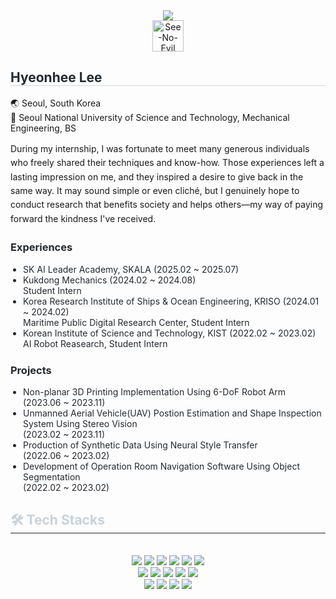 <div align= "center">
    <img src="https://capsule-render.vercel.app/api?type=waving&color=0:ee9696,100:3aaad9&height=120&text=Behind%20the%20Code&animation=fadeIn&fontColor=ffffff&fontSize=40" />
</div>
<div align= "center">
    <img src="https://raw.githubusercontent.com/Tarikul-Islam-Anik/Animated-Fluent-Emojis/master/Emojis/Smilies/See-No-Evil%20Monkey.png" alt="See-No-Evil Monkey" width="50" height="50"/>
</div>

<div>
    <h2 style="border-bottom: 1px solid #d0d7de; color: #24292f;">Hyeonhee Lee</h2> 
    <p>🌏 Seoul, South Korea<br>
        🏫 Seoul National University of Science and Technology, Mechanical Engineering, BS
    </p>
    <p style="margin: 0; line-height: 1.6;"> 
        During my internship, I was fortunate to meet many generous individuals who freely shared their techniques and know-how. Those experiences left a lasting impression on me, and they inspired a desire to give back in the same way. It may sound simple or even cliché, but I genuinely hope to conduct research that benefits society and helps others—my way of paying forward the kindness I've received.
    </p>
    <h3 style="margin-top: 24px; color: #24292f; font-weight: 700;">Experiences</h3>
    <ul style="margin-top: 8px; padding-left: 20px; color: #24292f;">
        <li>SK AI Leader Academy, SKALA (2025.02 ~ 2025.07)
        </li>
        <li>Kukdong Mechanics (2024.02 ~ 2024.08)
            <br>Student Intern
        </li>
        <li>Korea Research Institute of Ships & Ocean Engineering, KRISO (2024.01 ~ 2024.02)
            <br>Maritime Public Digital Research Center, Student Intern
        </li>
        <li>Korean Institute of Science and Technology, KIST (2022.02 ~ 2023.02)
            <br>AI Robot Reasearch, Student Intern
        </li>
    </ul>
    <h3 style="margin-top: 24px; color: #24292f; font-weight: 700;">Projects</h3>
    <ul style="margin-top: 8px; padding-left: 20px; color: #24292f;">
        <li>Non-planar 3D Printing Implementation Using 6-DoF Robot Arm 
            <br>(2023.06 ~ 2023.11)</li>
        <li>Unmanned Aerial Vehicle(UAV) Postion Estimation and Shape Inspection System Using Stereo Vision 
            <br>(2023.02 ~ 2023.11)</li>
        <li>Production of Synthetic Data Using Neural Style Transfer 
            <br>(2022.06 ~ 2023.02)</li>
        <li>Development of Operation Room Navigation Software Using Object Segmentation 
            <br>(2022.02 ~ 2023.02)</li>
</div>


<div align= "left">
    <h2 style="border-bottom: 1px solid #21262d; color: #c9d1d9;"> 🛠️ Tech Stacks </h2> <br> 
    <div style="margin: 0 auto; text-align: center;" align= "center"> 
        <img src="https://img.shields.io/badge/C++-00599C?style=flat-square&logo=C%2B%2B&logoColor=white">
        <img src="https://img.shields.io/badge/C-A8B9CC?style=flat-square&logo=C&logoColor=white">
        <img src="https://img.shields.io/badge/C%23-239120?style=flat-square&logo=c-sharp&logoColor=white">
        <img src="https://img.shields.io/badge/Java-007396?style=flat-square&logo=Java&logoColor=white">
        <img src="https://img.shields.io/badge/MariaDB-003545?style=flat-square&logo=MariaDB&logoColor=white">
        <img src="https://img.shields.io/badge/Matlab-0076a8?style=flat-square&logo=Matlab&logoColor=white">
        <br/><img src="https://img.shields.io/badge/Javascript-F7DF1E?style=flat-square&logo=Javascript&logoColor=white">
        <img src="https://img.shields.io/badge/MySQL-4479A1?style=flat-square&logo=MySQL&logoColor=white">
        <img src="https://img.shields.io/badge/Python-3776AB?style=flat-square&logo=Python&logoColor=white">
        <img src="https://img.shields.io/badge/PyTorch-EE4C2C?style=flat-square&logo=PyTorch&logoColor=white">
        <img src="https://img.shields.io/badge/Notion-000000?style=flat-square&logo=Notion&logoColor=white">
        <br/><img src="https://img.shields.io/badge/SpringBoot-6DB33F?style=flat-square&logo=SpringBoot&logoColor=white">
        <img src="https://img.shields.io/badge/Slack-4A154B?style=flat-square&logo=Slack&logoColor=white">
        <img src="https://img.shields.io/badge/Vue.js-4FC08D?style=flat-square&logo=Vue.js&logoColor=white">
        <img src="https://img.shields.io/badge/Tensorflow-FF6F00?style=flat-square&logo=Tensorflow&logoColor=white">
    </div>
</div>
